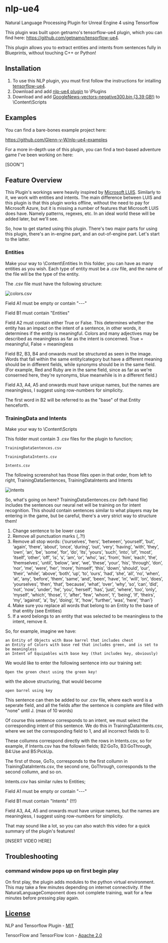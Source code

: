 # nlp-ue4

Natural Language Processing Plugin for Unreal Engine 4 using Tensorflow

This plugin was built upon getnamo's tensorflow-ue4 plugin, which you can find here: https://github.com/getnamo/tensorflow-ue4.

This plugin allows you to extract entities and intents from sentences fully in Blueprints, without touching C++ or Python!

## Installation

1.  To use this NLP plugin, you must first follow the instructions for intalling [tensorflow-ue4](https://github.com/getnamo/tensorflow-ue4).
2.    Download and add [nlp-ue4 plugin](https://github.com/Glenn-v-W/nlp-ue4) to \Plugins
3.    Download and add [GoogleNews-vectors-negative300.bin (3.39 GB!)](https://drive.google.com/file/d/0B7XkCwpI5KDYNlNUTTlSS21pQmM/edit?usp=sharing) to \Content\Scripts

## Examples

You can find a bare-bones example project here:

https://github.com/Glenn-v-W/nlp-ue4-examples

For a more in-depth use of this plugin, you can find a text-based adventure game I've been working on here:

[SOON™]

## Feature Overview

This Plugin's workings were heavily inspired by [Microsoft LUIS](https://eu.luis.ai). Similarly to it, we work with entities and intents. The main difference between LUIS and this plugin is that this plugin works offline, without the need to pay for Microsoft Azure, but it is missing a number of features that Microsoft LUIS does have. Namely patterns, regexes, etc. In an ideal world these will be added later, but we'll see.

So, how to get started using this plugin.
There's two major parts for using this plugin, there's an in-engine part, and an out-of-engine part. Let's start to the latter.

### Entities

Make your way to \Content\Entities
In this folder, you can have as many entities as you wish. Each type of entity must be a .csv file, and the name of the file will be the type of the entity.

The .csv file must have the following structure:

![colors.csv](https://puu.sh/DcFZK/06892ba83b.png)

Field A1 must be empty or contain "---"

Field B1 must contain "Entities"

Field A2 must contain either True or False. This determines whether the entity has an impact on the intent of a sentence, in other words, it determines if the entity is meaningful. Colors and many adjectives may be described as meaningless as far as the intent is concerned. True = meaningful, False = meaningless

Field B2, B3, B4 and onwards must be structured as seen in the image. Words that fall within the same entity/category but have a different meaning should be in different fields, while synonyms should be in the same field. (For example, Red and Ruby are in the same field, since as far as we're conserned here, they're synonyms, blue meanwhile is in a different field.)

Field A3, A4, A5 and onwards must have unique names, but the names are meaningless, I suggest using row-numbers for simplicity.


The first word in B2 will be referred to as the "base" of that Entity henceforth.

### TrainingData and Intents

Make your way to \Content\Scripts

This folder must contain 3 .csv files for the plugin to function;

    TrainingDataSentences.csv

    TrainingDataIntents.csv

    Intents.csv

The following screenshot has those files open in that order, from left to right, TrainingDataSentences, TrainingDataIntents and Intents

![intents](https://puu.sh/DcG9Y/593462f598.png)

So, what's going on here?
TrainingDataSentences.csv (left-hand file) includes the sentences our neural net will be training on for intent recognition.
This should contain sentences similar to what players may be entering in the game, but be careful, there's a very strict way to structure them!

1. Change sentence to be lower case
2. Remove all punctuation marks (,.?!)
3. Remove all stop words:
{‘ourselves’, ‘hers’, ‘between’, ‘yourself’, ‘but’, ‘again’, ‘there’, ‘about’, ‘once’, ‘during’, ‘out’, ‘very’, ‘having’, ‘with’, ‘they’, ‘own’, ‘an’, ‘be’, ‘some’, ‘for’, ‘do’, ‘its’, ‘yours’, ‘such’, ‘into’, ‘of’, ‘most’, ‘itself’, ‘other’, ‘off’, ‘is’, ‘s’, ‘am’, ‘or’, ‘who’, ‘as’, ‘from’, ‘him’, ‘each’, ‘the’, ‘themselves’, ‘until’, ‘below’, ‘are’, ‘we’, ‘these’, ‘your’, ‘his’, ‘through’, ‘don’, ‘nor’, ‘me’, ‘were’, ‘her’, ‘more’, ‘himself’, ‘this’, ‘down’, ‘should’, ‘our’, ‘their’, ‘while’, ‘above’, ‘both’, ‘up’, ‘to’, ‘ours’, ‘had’, ‘she’, ‘all’, ‘no’, ‘when’, ‘at’, ‘any’, ‘before’, ‘them’, ‘same’, ‘and’, ‘been’, ‘have’, ‘in’, ‘will’, ‘on’, ‘does’, ‘yourselves’, ‘then’, ‘that’, ‘because’, ‘what’, ‘over’, ‘why’, ‘so’, ‘can’, ‘did’, ‘not’, ‘now’, ‘under’, ‘he’, ‘you’, ‘herself’, ‘has’, ‘just’, ‘where’, ‘too’, ‘only’, ‘myself’, ‘which’, ‘those’, ‘i’, ‘after’, ‘few’, ‘whom’, ‘t’, ‘being’, ‘if’, ‘theirs’, ‘my’, ‘against’, ‘a’, ‘by’, ‘doing’, ‘it’, ‘how’, ‘further’, ‘was’, ‘here’, ‘than’} 
4. Make sure you replace all words that belong to an Entity to the base of that entity (see Entities)
5. If a word belongs to an entity that was selected to be meaningless to the intent, remove it.

So, for example, imagine we have:

    an Entity of Objects with Base barrel that includes chest
    an Entity of Colors with base red that includes green, and is set to be meaningless
    an Intent of Equipables with base key (that includes key, obviously)
    
We would like to enter the following sentence into our training set:

    Open the green chest using the green key!
   
with the above structuring, that would become
    
    open barrel using key

This sentence can then be added to our .csv file, where each word is a seperate field, and all the fields after the sentence is complete are filled with "none" until J. (max of 10 words)

Of course this sentence corresponds to an intent, we must select the corresponding intent of this sentence. We do this in TrainingDataIntents.csv, where we set the corresponding field to 1, and all incorrect fields to 0. 

These collumns correspond directly with the rows in Intents.csv, so for example, if Intents.csv has the followin fields; B2:GoTo, B3:GoThrough, B4:Use and B5:PickUp.

The first of those, GoTo, corresponds to the first collumn in TrainingDataIntents.csv, the second one, GoThrough, corresponds to the second collumn, and so on. 

Intents.csv has similar rules to Entities;

Field A1 must be empty or contain "---"

Field B1 must contain "Intents" (!!!)

Field A3, A4, A5 and onwards must have unique names, but the names are meaningless, I suggest using row-numbers for simplicity.


That may sound like a lot, so you can also watch this video for a quick summary of the plugin's features!

[INSERT VIDEO HERE]

## Troubleshooting

### command window pops up on first begin play

On first play, the plugin adds modules to the python virtual environment. This may take a few minutes depending on internet connectivity. If the NaturalLanguageComponent does not complete training, wait for a few minutes before pressing play again.

## [License](https://github.com/Glenn-v-W/nlp-ue4/blob/master/LICENSE)
NLP and Tensorflow Plugin - [MIT](https://opensource.org/licenses/MIT)

TensorFlow and TensorFlow Icon - [Apache 2.0](http://www.apache.org/licenses/LICENSE-2.0)
